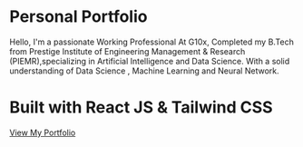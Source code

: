 # Personal Portfolio
Hello, I'm a passionate Working Professional At G10x, Completed my B.Tech from Prestige Institute of Engineering Management & Research (PIEMR),specializing in Artificial Intelligence and Data Science. With a solid understanding of Data Science , Machine Learning and Neural Network.

# Built with React JS & Tailwind CSS

[View My Portfolio](https://codewithbiki.netlify.app)
